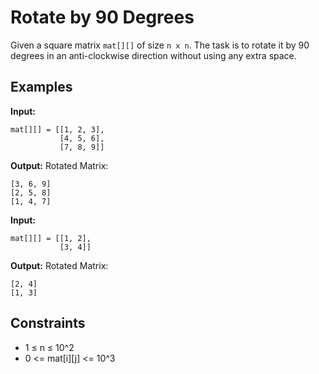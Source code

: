 # Rotate by 90 Degrees

Given a square matrix `mat[][]` of size `n x n`. The task is to rotate it by 90 degrees in an anti-clockwise direction without using any extra space.

## Examples

**Input:**  
```
mat[][] = [[1, 2, 3],
           [4, 5, 6],
           [7, 8, 9]]
```
**Output:** Rotated Matrix:  
```
[3, 6, 9]
[2, 5, 8]
[1, 4, 7]
```

**Input:**  
```
mat[][] = [[1, 2],
           [3, 4]]
```
**Output:** Rotated Matrix:  
```
[2, 4]
[1, 3]
```

## Constraints
- 1 ≤ n ≤ 10^2
- 0 <= mat[i][j] <= 10^3